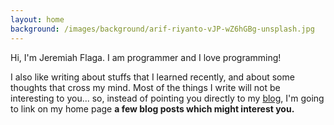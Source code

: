 ```yaml
---
layout: home
background: /images/background/arif-riyanto-vJP-wZ6hGBg-unsplash.jpg
---
```

<!-- 
<script type='text/javascript'>
  //using "replace" removes the current page from browser history
  location.replace('https://apologetics.org/resources/articles/2018/06/18/what-are-we-to-make-of-jesus-christ/');
</script> 
-->

<!-- {: .text-success }
**Note:** Blog moved to [jflaga.github.io](https://jflaga.github.io/)

<hr /> -->

Hi, I'm Jeremiah Flaga. I am programmer and I love programming! 

I also like writing about stuffs that I learned recently, and about some thoughts that cross my mind. Most of the things I write will not be interesting to you... so, instead of pointing you directly to my [blog](/blog/), I'm going to link on my home page **a few blog posts which might interest you.** 
